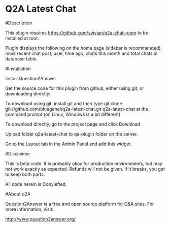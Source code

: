 # Q2A Latest Chat

#Description

This plugin requires https://github.com/svivian/q2a-chat-room to be installed at root.

Plugin displays the following on the home page (sidebar is recommended), most recent chat post, user, time ago, chats this month and total chats in database table.

#Installation

Install Question2Answer

Get the source code for this plugin from github, either using git, or downloading directly:

To download using git, install git and then type git clone git://github.com/bluegenel/q2a-latest-chat.git q2a-latest-chat at the command prompt (on Linux, Windows is a bit different)

To download directly, go to the project page and click Download

Upload folder q2a-latest-chat to qa-plugin folder on the server.

Go to the Layout tab in the Admin Panel and add this widget.

#Disclaimer

This is beta code. It is probably okay for production environments, but may not work exactly as expected. Refunds will not be given. If it breaks, you get to keep both parts.

All code herein is Copylefted.

#About q2A

Question2Answer is a free and open source platform for Q&A sites. For more information, visit:

http://www.question2answer.org/
